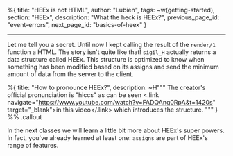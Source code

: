 %{
title: "HEEx is not HTML",
author: "Lubien",
tags: ~w(getting-started),
section: "HEEx",
description: "What the heck is HEEx?",
previous_page_id: "event-errors",
next_page_id: "basics-of-heex"
}

---

Let me tell you a secret. Until now I kept calling the result of the `render/1` function a HTML. The story isn't quite like that! `sigil_H` actually returns a data structure called HEEx. This structure is optimized to know when something has been modified based on its assigns and send the minimum amount of data from the server to the client.

%{
title: "How to pronounce HEEx?",
description: ~H"""
The creator's official pronunciation is "hiccs" as can be seen
<.link navigate="https://www.youtube.com/watch?v=FADQAnq0RpA&t=1420s" target="\_blank">in this video</.link> which introduces the structure.
"""
} %% .callout

In the next classes we will learn a little bit more about HEEx's super powers. In fact, you've already learned at least one: `assigns` are part of HEEx's range of features.

